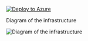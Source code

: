 [![Deploy to Azure](https://aka.ms/deploytoazurebutton)](https://portal.azure.com/#create/Microsoft.Template/uri/https%3A%2F%2Fraw.githubusercontent.com%2FDWBatmanPS%2FBicep_Deployment%2FLab_Deployments%2Fmain%2FRouteServer_NVA_VPN_to_VPN%2Fsrc%2Fmain.json)


Diagram of the infrastructure

![Diagram of the infrastructure](diagram.drawio.png)
